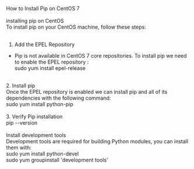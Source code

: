 How to Install Pip on CentOS 7<br>
<br>
installing pip on CentOS<br>
To install pip on your CentOS machine, follow these steps:<br>
<br>
1. Add the EPEL Repository <br>
* Pip is not available in CentOS 7 core repositories. To install pip we need to enable the EPEL repository :<br>
sudo yum install epel-release<br>
<br>
2. Install pip<br>
Once the EPEL repository is enabled we can install pip and all of its dependencies with the following command:<br>
sudo yum install python-pip<br>
<br>
3. Verify Pip installation<br>
pip --version<br>
<br>
Install development tools<br>
Development tools are required for building Python modules, you can install them with:<br>
sudo yum install python-devel<br>
sudo yum groupinstall 'development tools'<br>
<br>


